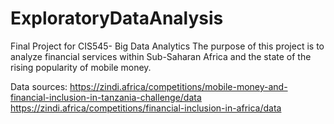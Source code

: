 # ExploratoryDataAnalysis
Final Project for CIS545- Big Data Analytics
The purpose of this project is to analyze financial services within Sub-Saharan Africa and the state of the 
rising popularity of mobile money.

Data sources:
https://zindi.africa/competitions/mobile-money-and-financial-inclusion-in-tanzania-challenge/data
https://zindi.africa/competitions/financial-inclusion-in-africa/data
